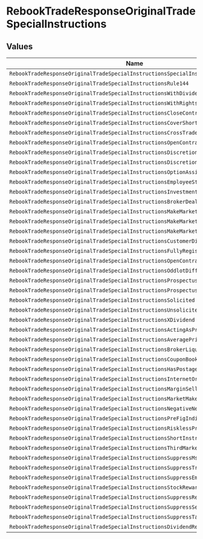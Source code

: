 # RebookTradeResponseOriginalTradeSpecialInstructions


## Values

| Name                                                                                | Value                                                                               |
| ----------------------------------------------------------------------------------- | ----------------------------------------------------------------------------------- |
| `RebookTradeResponseOriginalTradeSpecialInstructionsSpecialInstructionsUnspecified` | SPECIAL_INSTRUCTIONS_UNSPECIFIED                                                    |
| `RebookTradeResponseOriginalTradeSpecialInstructionsRule144`                        | RULE_144                                                                            |
| `RebookTradeResponseOriginalTradeSpecialInstructionsWithDividend`                   | WITH_DIVIDEND                                                                       |
| `RebookTradeResponseOriginalTradeSpecialInstructionsWithRights`                     | WITH_RIGHTS                                                                         |
| `RebookTradeResponseOriginalTradeSpecialInstructionsCloseContract`                  | CLOSE_CONTRACT                                                                      |
| `RebookTradeResponseOriginalTradeSpecialInstructionsCoverShort`                     | COVER_SHORT                                                                         |
| `RebookTradeResponseOriginalTradeSpecialInstructionsCrossTrade`                     | CROSS_TRADE                                                                         |
| `RebookTradeResponseOriginalTradeSpecialInstructionsOpenContractCovered`            | OPEN_CONTRACT_COVERED                                                               |
| `RebookTradeResponseOriginalTradeSpecialInstructionsDiscretionExercised`            | DISCRETION_EXERCISED                                                                |
| `RebookTradeResponseOriginalTradeSpecialInstructionsDiscretionNotExercised`         | DISCRETION_NOT_EXERCISED                                                            |
| `RebookTradeResponseOriginalTradeSpecialInstructionsOptionAssignment`               | OPTION_ASSIGNMENT                                                                   |
| `RebookTradeResponseOriginalTradeSpecialInstructionsEmployeeStockOption`            | EMPLOYEE_STOCK_OPTION                                                               |
| `RebookTradeResponseOriginalTradeSpecialInstructionsInvestmentBanking`              | INVESTMENT_BANKING                                                                  |
| `RebookTradeResponseOriginalTradeSpecialInstructionsBrokerDealerOrder`              | BROKER_DEALER_ORDER                                                                 |
| `RebookTradeResponseOriginalTradeSpecialInstructionsMakeMarketInSecurity`           | MAKE_MARKET_IN_SECURITY                                                             |
| `RebookTradeResponseOriginalTradeSpecialInstructionsMakeMarketSolicited`            | MAKE_MARKET_SOLICITED                                                               |
| `RebookTradeResponseOriginalTradeSpecialInstructionsMakeMarketUnsolicited`          | MAKE_MARKET_UNSOLICITED                                                             |
| `RebookTradeResponseOriginalTradeSpecialInstructionsCustomerDirected`               | CUSTOMER_DIRECTED                                                                   |
| `RebookTradeResponseOriginalTradeSpecialInstructionsFullyRegistered`                | FULLY_REGISTERED                                                                    |
| `RebookTradeResponseOriginalTradeSpecialInstructionsOpenContract`                   | OPEN_CONTRACT                                                                       |
| `RebookTradeResponseOriginalTradeSpecialInstructionsOddlotDiffOnRequest`            | ODDLOT_DIFF_ON_REQUEST                                                              |
| `RebookTradeResponseOriginalTradeSpecialInstructionsProspectusEnclosed`             | PROSPECTUS_ENCLOSED                                                                 |
| `RebookTradeResponseOriginalTradeSpecialInstructionsProspectusSeparateMail`         | PROSPECTUS_SEPARATE_MAIL                                                            |
| `RebookTradeResponseOriginalTradeSpecialInstructionsSolicited`                      | SOLICITED                                                                           |
| `RebookTradeResponseOriginalTradeSpecialInstructionsUnsolicited`                    | UNSOLICITED                                                                         |
| `RebookTradeResponseOriginalTradeSpecialInstructionsXDividend`                      | X_DIVIDEND                                                                          |
| `RebookTradeResponseOriginalTradeSpecialInstructionsActingAsPrincipal`              | ACTING_AS_PRINCIPAL                                                                 |
| `RebookTradeResponseOriginalTradeSpecialInstructionsAveragePrice`                   | AVERAGE_PRICE                                                                       |
| `RebookTradeResponseOriginalTradeSpecialInstructionsBrokerLiquidation`              | BROKER_LIQUIDATION                                                                  |
| `RebookTradeResponseOriginalTradeSpecialInstructionsCouponBooks`                    | COUPON_BOOKS                                                                        |
| `RebookTradeResponseOriginalTradeSpecialInstructionsHasPostageFee`                  | HAS_POSTAGE_FEE                                                                     |
| `RebookTradeResponseOriginalTradeSpecialInstructionsInternetOrder`                  | INTERNET_ORDER                                                                      |
| `RebookTradeResponseOriginalTradeSpecialInstructionsMarginSellout`                  | MARGIN_SELLOUT                                                                      |
| `RebookTradeResponseOriginalTradeSpecialInstructionsMarketMakersAsPrincipal`        | MARKET_MAKERS_AS_PRINCIPAL                                                          |
| `RebookTradeResponseOriginalTradeSpecialInstructionsNegativeNetProceed`             | NEGATIVE_NET_PROCEED                                                                |
| `RebookTradeResponseOriginalTradeSpecialInstructionsPreFigIndicator`                | PRE_FIG_INDICATOR                                                                   |
| `RebookTradeResponseOriginalTradeSpecialInstructionsRisklessPrincipalInstruction`   | RISKLESS_PRINCIPAL_INSTRUCTION                                                      |
| `RebookTradeResponseOriginalTradeSpecialInstructionsShortInstruction`               | SHORT_INSTRUCTION                                                                   |
| `RebookTradeResponseOriginalTradeSpecialInstructionsThirdMarket`                    | THIRD_MARKET                                                                        |
| `RebookTradeResponseOriginalTradeSpecialInstructionsSuppressMsrbTransmission`       | SUPPRESS_MSRB_TRANSMISSION                                                          |
| `RebookTradeResponseOriginalTradeSpecialInstructionsSuppressTraceReporting`         | SUPPRESS_TRACE_REPORTING                                                            |
| `RebookTradeResponseOriginalTradeSpecialInstructionsSuppressEmailNotification`      | SUPPRESS_EMAIL_NOTIFICATION                                                         |
| `RebookTradeResponseOriginalTradeSpecialInstructionsStockReward`                    | STOCK_REWARD                                                                        |
| `RebookTradeResponseOriginalTradeSpecialInstructionsSuppressRegFees`                | SUPPRESS_REG_FEES                                                                   |
| `RebookTradeResponseOriginalTradeSpecialInstructionsSuppressSecFee`                 | SUPPRESS_SEC_FEE                                                                    |
| `RebookTradeResponseOriginalTradeSpecialInstructionsSuppressTafFee`                 | SUPPRESS_TAF_FEE                                                                    |
| `RebookTradeResponseOriginalTradeSpecialInstructionsDividendReinvestment`           | DIVIDEND_REINVESTMENT                                                               |